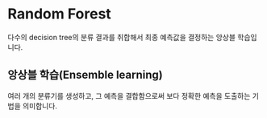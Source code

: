 # Random Forest

다수의 decision tree의 분류 결과를 취합해서 최종 예측값을 결정하는 앙상블 학습입니다.

## 앙상블 학습(Ensemble learning)

여러 개의 분류기를 생성하고, 그 예측을 결합함으로써 보다 정확한 예측을 도출하는 기법을 의미합니다. 


